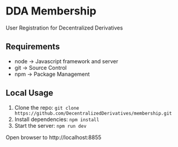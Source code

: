 # DDA Membership

User Registration for Decentralized Derivatives

## Requirements

- node  -> Javascript framework and server
- git  -> Source Control
- npm  -> Package Management

## Local Usage

1. Clone the repo: `git clone https://github.com/DecentralizedDerivatives/membership.git`
2. Install dependencies: `npm install`
3. Start the server: `npm run dev`

Open browser to http://localhost:8855
